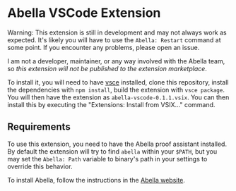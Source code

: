 # Abella VSCode Extension

Warning: This extension is still in development and may not always work as
expected. It's likely you will have to use the `Abella: Restart` command at some
point. If you encounter any problems, please open an issue.

I am not a developer, maintainer, or any way involved with the Abella team, so
_this extension will not be published to the extension marketplace_.

To install it, you will need to have
[vsce](https://www.npmjs.com/package/@vscode/vsce) installed, clone this
repository, install the dependencies with `npm install`, build the extension
with `vsce package`. You will then have the extension as
`abella-vscode-0.1.1.vsix`. You can then install this by executing the
"Extensions: Install from VSIX..." command.

## Requirements

To use this extension, you need to have the Abella proof assistant installed. By
default the extension will try to find `abella` within your `$PATH`, but you may
set the `Abella: Path` variable to binary's path in your settings to override
this behavior.

To install Abella, follow the instructions in the [Abella
website](https://abella-prover.org/).
